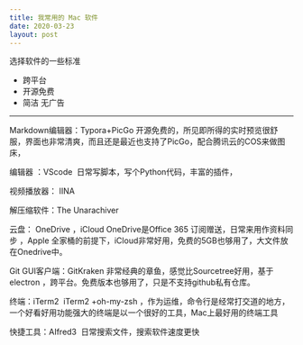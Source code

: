 ```yaml
---
title: 我常用的 Mac 软件
date: 2020-03-23
layout: post
---
```


选择软件的一些标准

- 跨平台 
- 开源免费
- 简洁 无广告

---

Markdown编辑器：Typora+PicGo
​	 开源免费的，所见即所得的实时预览很舒服，界面也非常清爽，而且还是最近也支持了PicGo，配合腾讯云的COS来做图床，

编辑器 ：VScode
​    日常写脚本，写个Python代码，丰富的插件，

视频播放器： IINA

解压缩软件：The Unarachiver

云盘： OneDrive ，iCloud
       OneDrive是Office 365 订阅赠送，日常来用作资料同步 ，Apple 全家桶的前提下，iCloud非常好用，免费的5GB也够用了，大文件放在Onedrive中。

Git GUI客户端：GitKraken
​	 非常经典的章鱼，感觉比Sourcetree好用，基于electron ，跨平台。免费版本也够用了，只是不支持github私有仓库。

终端：iTerm2
​	iTerm2 +oh-my-zsh ，作为运维，命令行是经常打交道的地方，一个好看好用功能强大的终端是以一个很好的工具，Mac上最好用的终端工具

快捷工具：AIfred3
​	日常搜索文件，搜索软件速度更快 


